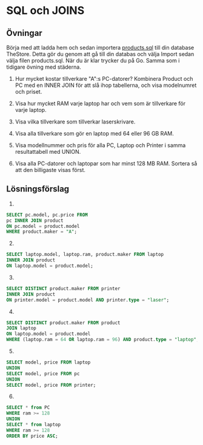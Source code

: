 # SQL och JOINS

## Övningar

Börja med att ladda hem och sedan importera [products.sql](https://raw.githubusercontent.com/Vinnovera/cms-php-mysql-2019/master/exercises/products.sql) till din database TheStore. Detta gör du genom att gå till din databas och välja Import sedan välja filen products.sql. När du är klar trycker du på Go. Samma som i tidigare övning med städerna.

1. Hur mycket kostar tillverkare "A":s PC-datorer? Kombinera Product och PC med en INNER JOIN för att slå ihop tabellerna, och visa modelnumret och priset. 

2. Visa hur mycket RAM varje laptop har och vem som är tillverkare för varje laptop.

3. Visa vilka tillverkare som tillverkar laserskrivare.

4. Visa alla tillverkare som gör en laptop med 64 eller 96 GB RAM.

5. Visa modellnummer och pris för alla PC, Laptop och Printer i samma resultattabell med UNION.

6. Visa alla PC-datorer och laptopar som har minst 128 MB RAM. Sortera så att den billigaste visas först.


## Lösningsförslag

1.
```sql
SELECT pc.model, pc.price FROM 
pc INNER JOIN product
ON pc.model = product.model 
WHERE product.maker = "A";
```

2. 
```sql
SELECT laptop.model, laptop.ram, product.maker FROM laptop
INNER JOIN product
ON laptop.model = product.model;
```

3. 
```sql
SELECT DISTINCT product.maker FROM printer
INNER JOIN product
ON printer.model = product.model AND printer.type = "laser";
```

4. 
```sql
SELECT DISTINCT product.maker FROM product
JOIN laptop
ON laptop.model = product.model
WHERE (laptop.ram = 64 OR laptop.ram = 96) AND product.type = "laptop";
```

5. 
```sql
SELECT model, price FROM laptop
UNION
SELECT model, price FROM pc
UNION
SELECT model, price FROM printer;
```

6.
```sql
SELECT * from PC
WHERE ram >= 128
UNION
SELECT * from laptop
WHERE ram >= 128
ORDER BY price ASC;
```
